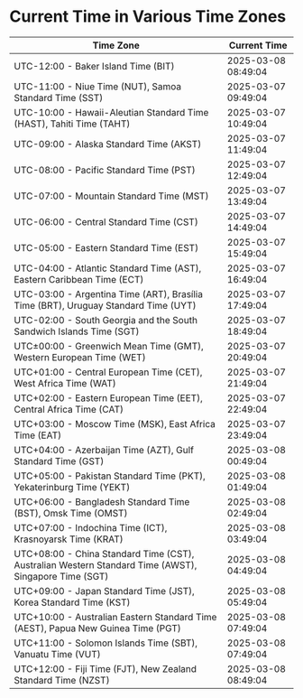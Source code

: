 # Current Time in Various Time Zones

| Time Zone | Current Time |
|-----------|--------------|
| UTC-12:00 - Baker Island Time (BIT) | 2025-03-08 08:49:04 |
| UTC-11:00 - Niue Time (NUT), Samoa Standard Time (SST) | 2025-03-07 09:49:04 |
| UTC-10:00 - Hawaii-Aleutian Standard Time (HAST), Tahiti Time (TAHT) | 2025-03-07 10:49:04 |
| UTC-09:00 - Alaska Standard Time (AKST) | 2025-03-07 11:49:04 |
| UTC-08:00 - Pacific Standard Time (PST) | 2025-03-07 12:49:04 |
| UTC-07:00 - Mountain Standard Time (MST) | 2025-03-07 13:49:04 |
| UTC-06:00 - Central Standard Time (CST) | 2025-03-07 14:49:04 |
| UTC-05:00 - Eastern Standard Time (EST) | 2025-03-07 15:49:04 |
| UTC-04:00 - Atlantic Standard Time (AST), Eastern Caribbean Time (ECT) | 2025-03-07 16:49:04 |
| UTC-03:00 - Argentina Time (ART), Brasília Time (BRT), Uruguay Standard Time (UYT) | 2025-03-07 17:49:04 |
| UTC-02:00 - South Georgia and the South Sandwich Islands Time (SGT) | 2025-03-07 18:49:04 |
| UTC±00:00 - Greenwich Mean Time (GMT), Western European Time (WET) | 2025-03-07 20:49:04 |
| UTC+01:00 - Central European Time (CET), West Africa Time (WAT) | 2025-03-07 21:49:04 |
| UTC+02:00 - Eastern European Time (EET), Central Africa Time (CAT) | 2025-03-07 22:49:04 |
| UTC+03:00 - Moscow Time (MSK), East Africa Time (EAT) | 2025-03-07 23:49:04 |
| UTC+04:00 - Azerbaijan Time (AZT), Gulf Standard Time (GST) | 2025-03-08 00:49:04 |
| UTC+05:00 - Pakistan Standard Time (PKT), Yekaterinburg Time (YEKT) | 2025-03-08 01:49:04 |
| UTC+06:00 - Bangladesh Standard Time (BST), Omsk Time (OMST) | 2025-03-08 02:49:04 |
| UTC+07:00 - Indochina Time (ICT), Krasnoyarsk Time (KRAT) | 2025-03-08 03:49:04 |
| UTC+08:00 - China Standard Time (CST), Australian Western Standard Time (AWST), Singapore Time (SGT) | 2025-03-08 04:49:04 |
| UTC+09:00 - Japan Standard Time (JST), Korea Standard Time (KST) | 2025-03-08 05:49:04 |
| UTC+10:00 - Australian Eastern Standard Time (AEST), Papua New Guinea Time (PGT) | 2025-03-08 07:49:04 |
| UTC+11:00 - Solomon Islands Time (SBT), Vanuatu Time (VUT) | 2025-03-08 07:49:04 |
| UTC+12:00 - Fiji Time (FJT), New Zealand Standard Time (NZST) | 2025-03-08 08:49:04 |
